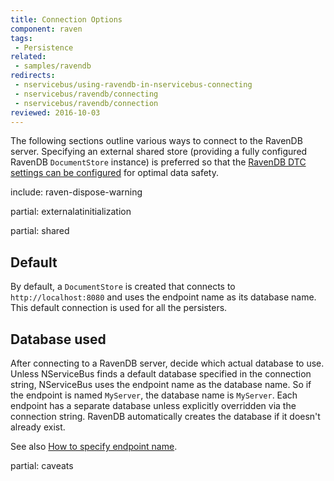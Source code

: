 ```yaml
---
title: Connection Options
component: raven
tags:
 - Persistence
related:
 - samples/ravendb
redirects:
 - nservicebus/using-ravendb-in-nservicebus-connecting
 - nservicebus/ravendb/connecting
 - nservicebus/ravendb/connection
reviewed: 2016-10-03
---
```



The following sections outline various ways to connect to the RavenDB server. Specifying an external shared store (providing a fully configured RavenDB `DocumentStore` instance) is preferred so that the [RavenDB DTC settings can be configured](manual-dtc-settings.md) for optimal data safety.

include: raven-dispose-warning

partial: externalatinitialization


partial: shared


## Default

By default, a `DocumentStore` is created that connects to `http://localhost:8080` and uses the endpoint name as its database name. This default connection is used for all the persisters.


## Database used

After connecting to a RavenDB server, decide which actual database to use. Unless NServiceBus finds a default database specified in the connection string, NServiceBus uses the endpoint name as the database name. So if the endpoint is named `MyServer`, the database name is `MyServer`. Each endpoint has a separate database unless explicitly overridden via the connection string. RavenDB automatically creates the database if it doesn't already exist.

See also [How to specify endpoint name](/nservicebus/endpoints/specify-endpoint-name.md).


partial: caveats
